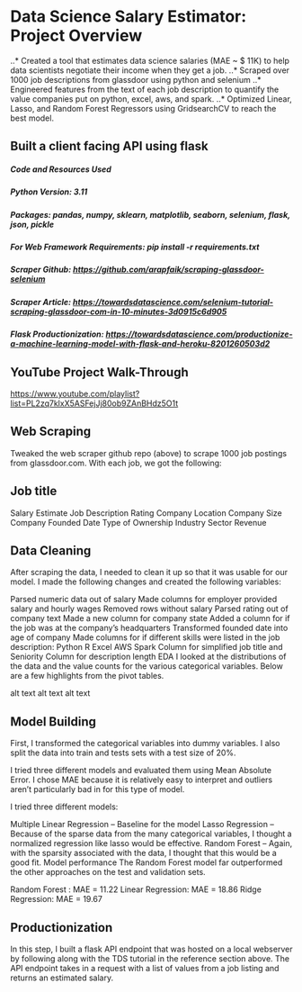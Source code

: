 # Data Science Salary Estimator: Project Overview
..* Created a tool that estimates data science salaries (MAE ~ $ 11K) to help data scientists negotiate their income when they get a job.
..* Scraped over 1000 job descriptions from glassdoor using python and selenium
..* Engineered features from the text of each job description to quantify the value companies put on python, excel, aws, and spark.
..* Optimized Linear, Lasso, and Random Forest Regressors using GridsearchCV to reach the best model.
## Built a client facing API using flask
##### Code and Resources Used
##### Python Version: 3.11
##### Packages: pandas, numpy, sklearn, matplotlib, seaborn, selenium, flask, json, pickle
##### For Web Framework Requirements: pip install -r requirements.txt
##### Scraper Github: https://github.com/arapfaik/scraping-glassdoor-selenium
##### Scraper Article: https://towardsdatascience.com/selenium-tutorial-scraping-glassdoor-com-in-10-minutes-3d0915c6d905
##### Flask Productionization: https://towardsdatascience.com/productionize-a-machine-learning-model-with-flask-and-heroku-8201260503d2

## YouTube Project Walk-Through
https://www.youtube.com/playlist?list=PL2zq7klxX5ASFejJj80ob9ZAnBHdz5O1t

## Web Scraping
Tweaked the web scraper github repo (above) to scrape 1000 job postings from glassdoor.com. With each job, we got the following:

## Job title
Salary Estimate
Job Description
Rating
Company
Location
Company Size
Company Founded Date
Type of Ownership
Industry
Sector
Revenue

## Data Cleaning
After scraping the data, I needed to clean it up so that it was usable for our model. I made the following changes and created the following variables:

Parsed numeric data out of salary
Made columns for employer provided salary and hourly wages
Removed rows without salary
Parsed rating out of company text
Made a new column for company state
Added a column for if the job was at the company’s headquarters
Transformed founded date into age of company
Made columns for if different skills were listed in the job description:
Python
R
Excel
AWS
Spark
Column for simplified job title and Seniority
Column for description length
EDA
I looked at the distributions of the data and the value counts for the various categorical variables. Below are a few highlights from the pivot tables.

alt text alt text alt text

## Model Building
First, I transformed the categorical variables into dummy variables. I also split the data into train and tests sets with a test size of 20%.

I tried three different models and evaluated them using Mean Absolute Error. I chose MAE because it is relatively easy to interpret and outliers aren’t particularly bad in for this type of model.

I tried three different models:

Multiple Linear Regression – Baseline for the model
Lasso Regression – Because of the sparse data from the many categorical variables, I thought a normalized regression like lasso would be effective.
Random Forest – Again, with the sparsity associated with the data, I thought that this would be a good fit.
Model performance
The Random Forest model far outperformed the other approaches on the test and validation sets.

Random Forest : MAE = 11.22
Linear Regression: MAE = 18.86
Ridge Regression: MAE = 19.67
## Productionization
In this step, I built a flask API endpoint that was hosted on a local webserver by following along with the TDS tutorial in the reference section above. The API endpoint takes in a request with a list of values from a job listing and returns an estimated salary.
